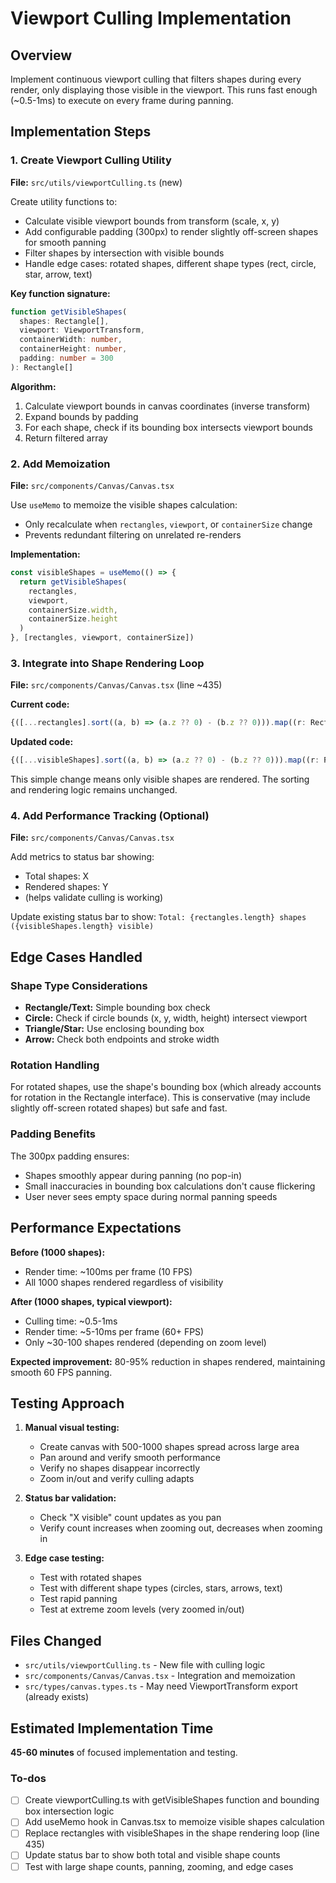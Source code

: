 <!-- 33e8c0a8-f7a1-4d23-83f8-43ec02f19889 f85acc16-4741-4b49-8c3e-e23cc49371ef -->
# Viewport Culling Implementation

## Overview

Implement continuous viewport culling that filters shapes during every render, only displaying those visible in the viewport. This runs fast enough (~0.5-1ms) to execute on every frame during panning.

## Implementation Steps

### 1. Create Viewport Culling Utility

**File:** `src/utils/viewportCulling.ts` (new)

Create utility functions to:

- Calculate visible viewport bounds from transform (scale, x, y)
- Add configurable padding (300px) to render slightly off-screen shapes for smooth panning
- Filter shapes by intersection with visible bounds
- Handle edge cases: rotated shapes, different shape types (rect, circle, star, arrow, text)

**Key function signature:**

```typescript
function getVisibleShapes(
  shapes: Rectangle[],
  viewport: ViewportTransform,
  containerWidth: number,
  containerHeight: number,
  padding: number = 300
): Rectangle[]
```

**Algorithm:**

1. Calculate viewport bounds in canvas coordinates (inverse transform)
2. Expand bounds by padding
3. For each shape, check if its bounding box intersects viewport bounds
4. Return filtered array

### 2. Add Memoization

**File:** `src/components/Canvas/Canvas.tsx`

Use `useMemo` to memoize the visible shapes calculation:

- Only recalculate when `rectangles`, `viewport`, or `containerSize` change
- Prevents redundant filtering on unrelated re-renders

**Implementation:**

```typescript
const visibleShapes = useMemo(() => {
  return getVisibleShapes(
    rectangles,
    viewport,
    containerSize.width,
    containerSize.height
  )
}, [rectangles, viewport, containerSize])
```

### 3. Integrate into Shape Rendering Loop

**File:** `src/components/Canvas/Canvas.tsx` (line ~435)

**Current code:**

```typescript
{([...rectangles].sort((a, b) => (a.z ?? 0) - (b.z ?? 0))).map((r: Rectangle) => {
```

**Updated code:**

```typescript
{([...visibleShapes].sort((a, b) => (a.z ?? 0) - (b.z ?? 0))).map((r: Rectangle) => {
```

This simple change means only visible shapes are rendered. The sorting and rendering logic remains unchanged.

### 4. Add Performance Tracking (Optional)

**File:** `src/components/Canvas/Canvas.tsx`

Add metrics to status bar showing:

- Total shapes: X
- Rendered shapes: Y
- (helps validate culling is working)

Update existing status bar to show: `Total: {rectangles.length} shapes ({visibleShapes.length} visible)`

## Edge Cases Handled

### Shape Type Considerations

- **Rectangle/Text:** Simple bounding box check
- **Circle:** Check if circle bounds (x, y, width, height) intersect viewport
- **Triangle/Star:** Use enclosing bounding box
- **Arrow:** Check both endpoints and stroke width

### Rotation Handling

For rotated shapes, use the shape's bounding box (which already accounts for rotation in the Rectangle interface). This is conservative (may include slightly off-screen rotated shapes) but safe and fast.

### Padding Benefits

The 300px padding ensures:

- Shapes smoothly appear during panning (no pop-in)
- Small inaccuracies in bounding box calculations don't cause flickering
- User never sees empty space during normal panning speeds

## Performance Expectations

**Before (1000 shapes):**

- Render time: ~100ms per frame (10 FPS)
- All 1000 shapes rendered regardless of visibility

**After (1000 shapes, typical viewport):**

- Culling time: ~0.5-1ms
- Render time: ~5-10ms per frame (60+ FPS)
- Only ~30-100 shapes rendered (depending on zoom level)

**Expected improvement:** 80-95% reduction in shapes rendered, maintaining smooth 60 FPS panning.

## Testing Approach

1. **Manual visual testing:**

   - Create canvas with 500-1000 shapes spread across large area
   - Pan around and verify smooth performance
   - Verify no shapes disappear incorrectly
   - Zoom in/out and verify culling adapts

2. **Status bar validation:**

   - Check "X visible" count updates as you pan
   - Verify count increases when zooming out, decreases when zooming in

3. **Edge case testing:**

   - Test with rotated shapes
   - Test with different shape types (circles, stars, arrows, text)
   - Test rapid panning
   - Test at extreme zoom levels (very zoomed in/out)

## Files Changed

- `src/utils/viewportCulling.ts` - New file with culling logic
- `src/components/Canvas/Canvas.tsx` - Integration and memoization
- `src/types/canvas.types.ts` - May need ViewportTransform export (already exists)

## Estimated Implementation Time

**45-60 minutes** of focused implementation and testing.

### To-dos

- [ ] Create viewportCulling.ts with getVisibleShapes function and bounding box intersection logic
- [ ] Add useMemo hook in Canvas.tsx to memoize visible shapes calculation
- [ ] Replace rectangles with visibleShapes in the shape rendering loop (line 435)
- [ ] Update status bar to show both total and visible shape counts
- [ ] Test with large shape counts, panning, zooming, and edge cases